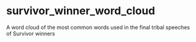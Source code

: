 # survivor_winner_word_cloud
A word cloud of the most common words used in the final tribal speeches of Survivor winners
